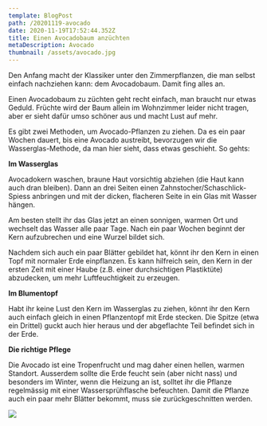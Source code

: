 ```yaml
---
template: BlogPost
path: /20201119-avocado
date: 2020-11-19T17:52:44.352Z
title: Einen Avocadobaum anzüchten
metaDescription: Avocado
thumbnail: /assets/avocado.jpg
---
```

Den Anfang macht der Klassiker unter den Zimmerpflanzen, die man selbst einfach nachziehen kann: dem Avocadobaum. Damit fing alles an.

Einen Avocadobaum zu züchten geht recht einfach, man braucht nur etwas Geduld. Früchte wird der Baum allein im Wohnzimmer leider nicht tragen, aber er sieht dafür umso schöner aus und macht Lust auf mehr.

Es gibt zwei Methoden, um Avocado-Pflanzen zu ziehen. Da es ein paar Wochen dauert, bis eine Avocado austreibt, bevorzugen wir die Wasserglas-Methode, da man hier sieht, dass etwas geschieht. So gehts:

**Im Wasserglas**

Avocadokern waschen, braune Haut vorsichtig abziehen (die Haut kann auch dran bleiben). Dann an drei Seiten einen Zahnstocher/Schaschlick-Spiess anbringen und mit der dicken, flacheren Seite in ein Glas mit Wasser hängen.

Am besten stellt ihr das Glas jetzt an einen sonnigen, warmen Ort und wechselt das Wasser alle paar Tage. Nach ein paar Wochen beginnt der Kern aufzubrechen und eine Wurzel bildet sich.

Nachdem sich auch ein paar Blätter gebildet hat, könnt ihr den Kern in einen Topf mit normaler Erde einpflanzen. Es kann hilfreich sein, den Kern in der ersten Zeit mit einer Haube (z.B. einer durchsichtigen Plastiktüte) abzudecken, um mehr Luftfeuchtigkeit zu erzeugen.

**Im Blumentopf**

Habt ihr keine Lust den Kern im Wasserglas zu ziehen, könnt ihr den Kern auch einfach gleich in einen Pflanzentopf mit Erde stecken. Die Spitze (etwa ein Drittel) guckt auch hier heraus und der abgeflachte Teil befindet sich in der Erde.

**Die richtige Pflege**

Die Avocado ist eine Tropenfrucht und mag daher einen hellen, warmen Standort. Ausserdem sollte die Erde feucht sein (aber nicht nass) und besonders im Winter, wenn die Heizung an ist, solltet ihr die Pflanze regelmässig mit einer Wassersprühflasche befeuchten. Damit die Pflanze auch ein paar mehr Blätter bekommt, muss sie zurückgeschnitten werden.



![](/assets/Avocadobaum.jpg)
